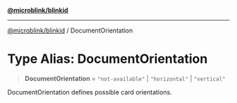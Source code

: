 [**@microblink/blinkid**](../README.md)

***

[@microblink/blinkid](../README.md) / DocumentOrientation

# Type Alias: DocumentOrientation

> **DocumentOrientation** = `"not-available"` \| `"horizontal"` \| `"vertical"`

DocumentOrientation defines possible card orientations.
